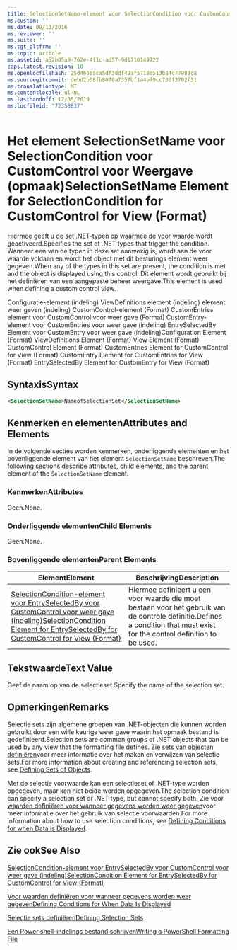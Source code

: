 ```yaml
---
title: SelectionSetName-element voor SelectionCondition voor CustomControl voor weer gave (indeling) | Microsoft Docs
ms.custom: ''
ms.date: 09/13/2016
ms.reviewer: ''
ms.suite: ''
ms.tgt_pltfrm: ''
ms.topic: article
ms.assetid: a52b05a9-762e-4f1c-ad57-9d1710149722
caps.latest.revision: 10
ms.openlocfilehash: 25d46665ca5df3ddf49af5718d513b84c77988c8
ms.sourcegitcommit: debd2b38fb8070a7357bf1a4bf9cc736f3702f31
ms.translationtype: MT
ms.contentlocale: nl-NL
ms.lasthandoff: 12/05/2019
ms.locfileid: "72358837"
---
```

# <a name="selectionsetname-element-for-selectioncondition-for-customcontrol-for-view-format"></a><span data-ttu-id="e033b-102">Het element SelectionSetName voor SelectionCondition voor CustomControl voor Weergave (opmaak)</span><span class="sxs-lookup"><span data-stu-id="e033b-102">SelectionSetName Element for SelectionCondition for CustomControl for View (Format)</span></span>

<span data-ttu-id="e033b-103">Hiermee geeft u de set .NET-typen op waarmee de voor waarde wordt geactiveerd.</span><span class="sxs-lookup"><span data-stu-id="e033b-103">Specifies the set of .NET types that trigger the condition.</span></span> <span data-ttu-id="e033b-104">Wanneer een van de typen in deze set aanwezig is, wordt aan de voor waarde voldaan en wordt het object met dit besturings element weer gegeven.</span><span class="sxs-lookup"><span data-stu-id="e033b-104">When any of the types in this set are present, the condition is met and the object is displayed using this control.</span></span> <span data-ttu-id="e033b-105">Dit element wordt gebruikt bij het definiëren van een aangepaste beheer weergave.</span><span class="sxs-lookup"><span data-stu-id="e033b-105">This element is used when defining a custom control view.</span></span>

<span data-ttu-id="e033b-106">Configuratie-element (indeling) ViewDefinitions element (indeling) element weer geven (indeling) CustomControl-element (Format) CustomEntries element voor CustomControl voor weer gave (Format) CustomEntry-element voor CustomEntries voor weer gave (indeling) EntrySelectedBy Element voor CustomEntry voor weer gave (indeling)</span><span class="sxs-lookup"><span data-stu-id="e033b-106">Configuration Element (Format) ViewDefinitions Element (Format) View Element (Format) CustomControl Element (Format) CustomEntries Element for CustomControl for View (Format) CustomEntry Element for CustomEntries for View (Format) EntrySelectedBy Element for CustomEntry for View (Format)</span></span>

## <a name="syntax"></a><span data-ttu-id="e033b-107">Syntaxis</span><span class="sxs-lookup"><span data-stu-id="e033b-107">Syntax</span></span>

```xml
<SelectionSetName>NameofSelectionSet</SelectionSetName>
```

## <a name="attributes-and-elements"></a><span data-ttu-id="e033b-108">Kenmerken en elementen</span><span class="sxs-lookup"><span data-stu-id="e033b-108">Attributes and Elements</span></span>

<span data-ttu-id="e033b-109">In de volgende secties worden kenmerken, onderliggende elementen en het bovenliggende element van het element `SelectionSetName` beschreven.</span><span class="sxs-lookup"><span data-stu-id="e033b-109">The following sections describe attributes, child elements, and the parent element of the `SelectionSetName` element.</span></span>

### <a name="attributes"></a><span data-ttu-id="e033b-110">Kenmerken</span><span class="sxs-lookup"><span data-stu-id="e033b-110">Attributes</span></span>

<span data-ttu-id="e033b-111">Geen.</span><span class="sxs-lookup"><span data-stu-id="e033b-111">None.</span></span>

### <a name="child-elements"></a><span data-ttu-id="e033b-112">Onderliggende elementen</span><span class="sxs-lookup"><span data-stu-id="e033b-112">Child Elements</span></span>

<span data-ttu-id="e033b-113">Geen.</span><span class="sxs-lookup"><span data-stu-id="e033b-113">None.</span></span>

### <a name="parent-elements"></a><span data-ttu-id="e033b-114">Bovenliggende elementen</span><span class="sxs-lookup"><span data-stu-id="e033b-114">Parent Elements</span></span>

|<span data-ttu-id="e033b-115">Element</span><span class="sxs-lookup"><span data-stu-id="e033b-115">Element</span></span>|<span data-ttu-id="e033b-116">Beschrijving</span><span class="sxs-lookup"><span data-stu-id="e033b-116">Description</span></span>|
|-------------|-----------------|
|[<span data-ttu-id="e033b-117">SelectionCondition-element voor EntrySelectedBy voor CustomControl voor weer gave (indeling)</span><span class="sxs-lookup"><span data-stu-id="e033b-117">SelectionCondition Element for EntrySelectedBy for CustomControl for View (Format)</span></span>](./selectioncondition-element-for-entryselectedby-for-customcontrol-format.md)|<span data-ttu-id="e033b-118">Hiermee definieert u een voor waarde die moet bestaan voor het gebruik van de controle definitie.</span><span class="sxs-lookup"><span data-stu-id="e033b-118">Defines a condition that must exist for the control definition to be used.</span></span>|

## <a name="text-value"></a><span data-ttu-id="e033b-119">Tekstwaarde</span><span class="sxs-lookup"><span data-stu-id="e033b-119">Text Value</span></span>

<span data-ttu-id="e033b-120">Geef de naam op van de selectieset.</span><span class="sxs-lookup"><span data-stu-id="e033b-120">Specify the name of the selection set.</span></span>

## <a name="remarks"></a><span data-ttu-id="e033b-121">Opmerkingen</span><span class="sxs-lookup"><span data-stu-id="e033b-121">Remarks</span></span>

<span data-ttu-id="e033b-122">Selectie sets zijn algemene groepen van .NET-objecten die kunnen worden gebruikt door een wille keurige weer gave waarin het opmaak bestand is gedefinieerd.</span><span class="sxs-lookup"><span data-stu-id="e033b-122">Selection sets are common groups of .NET objects that can be used by any view that the formatting file defines.</span></span> <span data-ttu-id="e033b-123">Zie [sets van objecten definiëren](./defining-selection-sets.md)voor meer informatie over het maken en verwijzen van selectie sets.</span><span class="sxs-lookup"><span data-stu-id="e033b-123">For more information about creating and referencing selection sets, see [Defining Sets of Objects](./defining-selection-sets.md).</span></span>

<span data-ttu-id="e033b-124">Met de selectie voorwaarde kan een selectieset of .NET-type worden opgegeven, maar kan niet beide worden opgegeven.</span><span class="sxs-lookup"><span data-stu-id="e033b-124">The selection condition can specify a selection set or .NET type, but cannot specify both.</span></span> <span data-ttu-id="e033b-125">Zie voor [waarden definiëren voor wanneer gegevens worden weer gegeven](./defining-conditions-for-displaying-data.md)voor meer informatie over het gebruik van selectie voorwaarden.</span><span class="sxs-lookup"><span data-stu-id="e033b-125">For more information about how to use selection conditions, see [Defining Conditions for when Data is Displayed](./defining-conditions-for-displaying-data.md).</span></span>

## <a name="see-also"></a><span data-ttu-id="e033b-126">Zie ook</span><span class="sxs-lookup"><span data-stu-id="e033b-126">See Also</span></span>

[<span data-ttu-id="e033b-127">SelectionCondition-element voor EntrySelectedBy voor CustomControl voor weer gave (indeling)</span><span class="sxs-lookup"><span data-stu-id="e033b-127">SelectionCondition Element for EntrySelectedBy for CustomControl for View (Format)</span></span>](./selectioncondition-element-for-entryselectedby-for-customcontrol-format.md)

[<span data-ttu-id="e033b-128">Voor waarden definiëren voor wanneer gegevens worden weer gegeven</span><span class="sxs-lookup"><span data-stu-id="e033b-128">Defining Conditions for When Data Is Displayed</span></span>](./defining-conditions-for-displaying-data.md)

[<span data-ttu-id="e033b-129">Selectie sets definiëren</span><span class="sxs-lookup"><span data-stu-id="e033b-129">Defining Selection Sets</span></span>](./defining-selection-sets.md)

[<span data-ttu-id="e033b-130">Een Power shell-indelings bestand schrijven</span><span class="sxs-lookup"><span data-stu-id="e033b-130">Writing a PowerShell Formatting File</span></span>](./writing-a-powershell-formatting-file.md)
